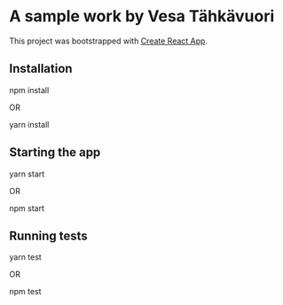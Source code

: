 # A sample work by Vesa Tähkävuori
This project was bootstrapped with [Create React App](https://github.com/facebook/create-react-app).

## Installation

npm install

OR

yarn install

## Starting the app

yarn start

OR

npm start

## Running tests

yarn test

OR

npm test